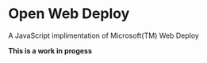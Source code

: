 # Open Web Deploy
A JavaScript implimentation of Microsoft(TM) Web Deploy

**This is a work in progess**